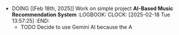- DOING [[Feb 18th, 2025]] Work on simple project **AI-Based Music Recommendation System**
  :LOGBOOK:
  CLOCK: [2025-02-18 Tue 13:57:25]
  :END:
	- TODO Decide to use Gemini AI because the A